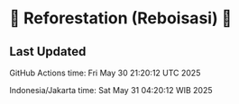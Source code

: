 
# 🌳 Reforestation (Reboisasi) 🌲

## Last Updated

GitHub Actions time: Fri May 30 21:20:12 UTC 2025

Indonesia/Jakarta time: Sat May 31 04:20:12 WIB 2025

